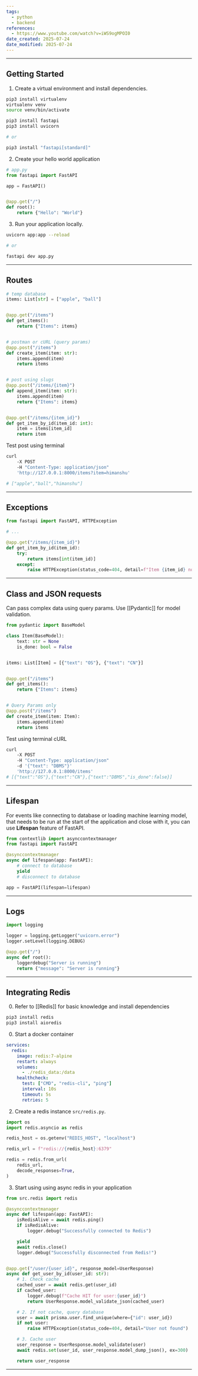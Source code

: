 ```yaml
---
tags:
  - python
  - backend
references:
  - https://www.youtube.com/watch?v=iWS9ogMPOI0
date_created: 2025-07-24
date_modified: 2025-07-24
---
```

---
## Getting Started

1. Create a virtual environment and install dependencies.

```bash
pip3 install virtualenv
virtualenv venv
source venv/bin/activate

pip3 install fastapi
pip3 install uvicorn

# or

pip3 install "fastapi[standard]"
```

2. Create your hello world application

```python
# app.py
from fastapi import FastAPI

app = FastAPI()


@app.get("/")
def root():
    return {"Hello": "World"}
```

3. Run your application locally.

```bash
uvicorn app:app --reload

# or 

fastapi dev app.py
```

---
## Routes

```python
# temp database
items: List[str] = ["apple", "ball"]


@app.get("/items")
def get_items():
    return {"Items": items}


# postman or cURL (query params)
@app.post("/items")
def create_item(item: str):
    items.append(item)
    return items


# post using slugs
@app.post("/items/{item}")
def append_item(item: str):
    items.append(item)
    return {"Items": items}


@app.get("/items/{item_id}")
def get_item_by_id(item_id: int):
    item = items[item_id]
    return item
```

Test post using terminal

```bash
curl
	-X POST
	-H "Content-Type: application/json"
	'http://127.0.0.1:8000/items?item=himanshu'

# ["apple","ball","himanshu"]
```

---
## Exceptions

```python
from fastapi import FastAPI, HTTPException

# ...

@app.get("/items/{item_id}")
def get_item_by_id(item_id):
    try:
        return items[int(item_id)]
    except:
        raise HTTPException(status_code=404, detail=f"Item {item_id} not found")
```

---
## Class and JSON requests

Can pass complex data using query params. Use [[Pydantic]] for model validation.

```python
from pydantic import BaseModel

class Item(BaseModel):
    text: str = None
    is_done: bool = False


items: List[Item] = [{"text": "OS"}, {"text": "CN"}]


@app.get("/items")
def get_items():
    return {"Items": items}


# Query Params only
@app.post("/items")
def create_item(item: Item):
    items.append(item)
    return items
```

Test using terminal cURL

```bash
curl
	-X POST
	-H "Content-Type: application/json"
	-d '{"text": "DBMS"}'
	'http://127.0.0.1:8000/items'
# [{"text":"OS"},{"text":"CN"},{"text":"DBMS","is_done":false}]
```

---
## Lifespan

For events like connecting to database or loading machine learning model, that needs to be run at the start of the application and close with it, you can use **Lifespan** feature of FastAPI.

```python
from contextlib import asynccontextmanager
from fastapi import FastAPI

@asynccontextmanager
async def lifespan(app: FastAPI):
    # connect to database
    yield
    # disconnect to database

app = FastAPI(lifespan=lifespan)
```

---
## Logs

```python
import logging

logger = logging.getLogger("uvicorn.error")
logger.setLevel(logging.DEBUG)

@app.get("/")
async def root():
    loggerdebug("Server is running")
    return {"message": "Server is running"}
```

---
## Integrating Redis

0. Refer to [[Redis]] for basic knowledge and install dependencies

```bash
pip3 install redis
pip3 install aioredis
```

0. Start a docker container

```yaml
services:
  redis:
    image: redis:7-alpine
    restart: always
    volumes:
      - ./redis_data:/data
    healthcheck:
      test: ["CMD", "redis-cli", "ping"]
      interval: 10s
      timeout: 5s
      retries: 5
```

2. Create a redis instance `src/redis.py`.

```python
import os
import redis.asyncio as redis

redis_host = os.getenv("REDIS_HOST", "localhost")

redis_url = f"redis://{redis_host}:6379"

redis = redis.from_url(
    redis_url,
    decode_responses=True,
)
```

3. Start using using async redis in your application

```python
from src.redis import redis

@asynccontextmanager
async def lifespan(app: FastAPI):
    isRedisAlive = await redis.ping()
    if isRedisAlive:
        logger.debug("Successfully connected to Redis")

    yield
    await redis.close()
    logger.debug("Successfully disconnected from Redis!")


@app.get("/user/{user_id}", response_model=UserResponse)
async def get_user_by_id(user_id: str):
    # 1. Check cache
    cached_user = await redis.get(user_id)
    if cached_user:
        logger.debug(f"Cache HIT for user:{user_id}")
        return UserResponse.model_validate_json(cached_user)

    # 2. If not cache, query database
    user = await prisma.user.find_unique(where={"id": user_id})
    if not user:
        raise HTTPException(status_code=404, detail="User not found")

    # 3. Cache user
    user_response = UserResponse.model_validate(user)
    await redis.set(user_id, user_response.model_dump_json(), ex=300)

    return user_response

```

---
